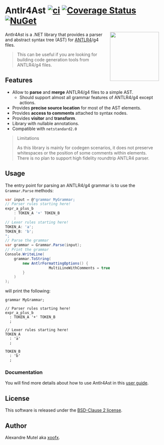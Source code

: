 # Antlr4Ast [![ci](https://github.com/xoofx/Antlr4Ast/actions/workflows/ci.yml/badge.svg)](https://github.com/xoofx/Antlr4Ast/actions/workflows/ci.yml) [![Coverage Status](https://coveralls.io/repos/github/xoofx/Antlr4Ast/badge.svg?branch=main)](https://coveralls.io/github/xoofx/Antlr4Ast?branch=main) [![NuGet](https://img.shields.io/nuget/v/Antlr4Ast.svg)](https://www.nuget.org/packages/Antlr4Ast/)

<img align="right" width="160px" height="160px" src="img/antlr4ast.png">

Antlr4Ast is a .NET library that provides a parser and abstract syntax tree (AST) for [ANTLR4](https://www.antlr.org/)/g4 files. 

> This can be useful if you are looking for building code generation tools from ANTLR4/g4 files.
  
## Features

- Allow to **parse** and **merge** ANTLR4/g4 files to a simple AST.
  - Should support almost all grammar features of ANTLR4/g4 except actions.
- Provides **precise source location** for most of the AST elements.
- Provides **access to comments** attached to syntax nodes.
- Provides **visitor** and **transform**.
- Library with nullable annotations.
- Compatible with `netstandard2.0`

> Limitations
>
> As this library is mainly for codegen scenarios, it does not preserve whitespaces or the position of some comments within elements.
> There is no plan to support high fidelity roundtrip ANTLR4 parser.

## Usage

The entry point for parsing an ANTLR4/g4 grammar is to use the `Grammar.Parse` methods:

```c#
var input = @"grammar MyGrammar;
// Parser rules starting here!
expr_a_plus_b
    : TOKEN_A '+' TOKEN_B
    ;
// Lexer rules starting here!
TOKEN_A: 'a';
TOKEN_B: 'b';
";
// Parse the grammar
var grammar = Grammar.Parse(input);
// Print the grammar
Console.WriteLine(
    grammar.ToString(
        new AntlrFormattingOptions() { 
                    MultiLineWithComments = true 
        }
    )
);
```

will print the following:

```antlr
grammar MyGrammar;

// Parser rules starting here!
expr_a_plus_b
  : TOKEN_A '+' TOKEN_B
  ;

// Lexer rules starting here!
TOKEN_A
  : 'a'
  ;

TOKEN_B
  : 'b'
  ;
```

### Documentation

You will find more details about how to use Antlr4Ast in this [user guide](https://github.com/xoofx/Antlr4Ast/blob/main/doc/readme.md).

## License

This software is released under the [BSD-Clause 2 license](https://opensource.org/licenses/BSD-2-Clause). 

## Author

Alexandre Mutel aka [xoofx](https://xoofx.github.io).
